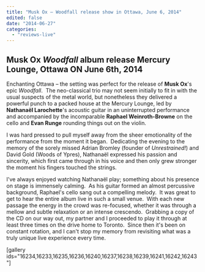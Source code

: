 ```yaml
---
title: "Musk Ox – Woodfall release show in Ottawa, June 6, 2014"
edited: false
date: "2014-06-27"
categories:
  - "reviews-live"
---
```


## Musk Ox _Woodfall_ album release Mercury Lounge, Ottawa ON June 6th, 2014

Enchanting Ottawa – the setting was perfect for the release of **Musk Ox**'s epic _Woodfall_.  The neo-classical trio may not seem initially to fit in with the usual suspects of the metal world, but nonetheless they delivered a powerful punch to a packed house at the Mercury Lounge, led by **Nathanaël Larochette**'s acoustic guitar in an uninterrupted performance and accompanied by the incomparable **Raphael Weinroth-Browne** on the cello and **Evan Runge** rounding things out on the violin.

I was hard pressed to pull myself away from the sheer emotionality of the performance from the moment it began.  Dedicating the evening to the memory of the sorely missed Adrian Bromley (founder of _Unrestrained!_) and David Gold (Woods of Ypres), Nathanaël expressed his passion and sincerity, which first came through in his voice and then only grew stronger the moment his fingers touched the strings.

I've always enjoyed watching Nathanaël play; something about his presence on stage is immensely calming.  As his guitar formed an almost percussive background, Raphael's cello sang out a compelling melody.  It was great to get to hear the entire album live in such a small venue.  With each new passage the energy in the crowd was re-focused, whether it was through a mellow and subtle relaxation or an intense crescendo.  Grabbing a copy of the CD on our way out, my partner and I proceeded to play it through at least three times on the drive home to Toronto.  Since then it's been on constant rotation, and I can't stop my memory from revisiting what was a truly unique live experience every time.

\[gallery ids="16234,16233,16235,16236,16240,16237,16238,16239,16241,16242,16243"\]
